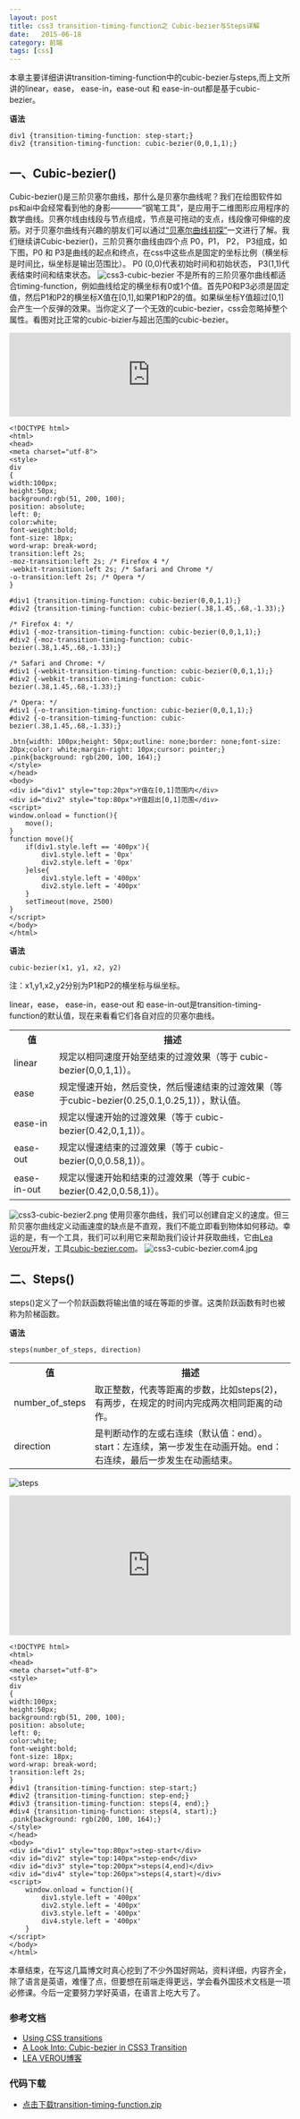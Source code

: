 ```yaml
---
layout: post
title: css3 transition-timing-function之 Cubic-bezier与Steps详解
date:   2015-06-18
category: 前端
tags: [css]
---
```

本章主要详细讲讲transition-timing-function中的cubic-bezier与steps,而上文所讲的linear，ease， ease-in，ease-out 和 ease-in-out都是基于cubic-bezier。

**语法**

```
div1 {transition-timing-function: step-start;}
div2 {transition-timing-function: cubic-bezier(0,0,1,1);}
```

## 一、Cubic-bezier()

Cubic-bezier()是三阶贝塞尔曲线，那什么是贝塞尔曲线呢？我们在绘图软件如ps和ai中会经常看到他的身影————“钢笔工具”，是应用于二维图形应用程序的数学曲线。贝赛尔线由线段与节点组成，节点是可拖动的支点，线段像可伸缩的皮筋。对于贝塞尔曲线有兴趣的朋友们可以通过[“贝塞尔曲线初探”](http://www.cnblogs.com/jay-dong/archive/2012/09/26/2704188.html)一文进行了解。我们继续讲Cubic-bezier()，三阶贝赛尔曲线由四个点 P0，P1， P2， P3组成，如下图，P0  和 P3是曲线的起点和终点，在css中这些点是固定的坐标比例（横坐标是时间比，纵坐标是输出范围比）。 P0 (0,0)代表初始时间和初始状态， P3(1,1)代表结束时间和结束状态。
![css3-cubic-bezier](http://7xtflp.com1.z0.glb.clouddn.com/css3-cubic-bezier.png "css3-cubic-bezier")
不是所有的三阶贝塞尔曲线都适合timing-function，例如曲线给定的横坐标有0或1个值。首先P0和P3必须是固定值，然后P1和P2的横坐标X值在[0,1],如果P1和P2的值。如果纵坐标Y值超过[0,1]会产生一个反弹的效果。当你定义了一个无效的cubic-bezier，css会忽略掉整个属性。看图对比正常的cubic-bizier与超出范围的cubic-bezier。

<iframe src="http://www.sinsy.top/hungry/learn/css3/transition/cubic_bezier.html" frameborder="0" width="100%"></iframe>

```
<!DOCTYPE html>
<html>
<head>
<meta charset="utf-8">
<style> 
div
{
width:100px;
height:50px;
background:rgb(51, 200, 100);
position: absolute;
left: 0;
color:white;
font-weight:bold;
font-size: 18px;
word-wrap: break-word;
transition:left 2s;
-moz-transition:left 2s; /* Firefox 4 */
-webkit-transition:left 2s; /* Safari and Chrome */
-o-transition:left 2s; /* Opera */
}

#div1 {transition-timing-function: cubic-bezier(0,0,1,1);}
#div2 {transition-timing-function: cubic-bezier(.38,1.45,.68,-1.33);}

/* Firefox 4: */
#div1 {-moz-transition-timing-function: cubic-bezier(0,0,1,1);}
#div2 {-moz-transition-timing-function: cubic-bezier(.38,1.45,.68,-1.33);}

/* Safari and Chrome: */
#div1 {-webkit-transition-timing-function: cubic-bezier(0,0,1,1);}
#div2 {-webkit-transition-timing-function: cubic-bezier(.38,1.45,.68,-1.33);}

/* Opera: */
#div1 {-o-transition-timing-function: cubic-bezier(0,0,1,1);}
#div2 {-o-transition-timing-function: cubic-bezier(.38,1.45,.68,-1.33);}

.btn{width: 100px;height: 50px;outline: none;border: none;font-size: 20px;color: white;margin-right: 10px;cursor: pointer;}
.pink{background: rgb(200, 100, 164);}
</style>
</head>
<body>
<div id="div1" style="top:20px">Y值在[0,1]范围内</div>
<div id="div2" style="top:80px">Y值超出[0,1]范围</div>
<script>
window.onload = function(){
    move();
}
function move(){
    if(div1.style.left == '400px'){
        div1.style.left = '0px'
        div2.style.left = '0px'
    }else{
        div1.style.left = '400px'
        div2.style.left = '400px'
    }
    setTimeout(move, 2500)
}
</script>
</body>
</html>
```

**语法**

```
cubic-bezier(x1, y1, x2, y2)
```

注：x1,y1,x2,y2分别为P1和P2的横坐标与纵坐标。

linear，ease， ease-in，ease-out 和 ease-in-out是transition-timing-function的默认值，现在来看看它们各自对应的贝塞尔曲线。

<table>
    <tr>
        <th>值</th>
        <th>描述</th>
    </tr>
    <tr>
        <td>linear</td>
        <td>规定以相同速度开始至结束的过渡效果（等于 cubic-bezier(0,0,1,1)）。</td>
    </tr> 
    <tr>
        <td>ease</td>
        <td>规定慢速开始，然后变快，然后慢速结束的过渡效果（等于cubic-bezier(0.25,0.1,0.25,1)），默认值。</td>
    </tr>
    <tr>
        <td>ease-in</td>
        <td>规定以慢速开始的过渡效果（等于 cubic-bezier(0.42,0,1,1)）。</td>
    </tr> 
    <tr>
        <td>ease-out</td>
        <td>规定以慢速结束的过渡效果（等于 cubic-bezier(0,0,0.58,1)）。</td>
    </tr>       
    <tr>
        <td>ease-in-out</td>
        <td>规定以慢速开始和结束的过渡效果（等于 cubic-bezier(0.42,0,0.58,1)）。</td>
    </tr>
</table>

![css3-cubic-bezier2.png](http://7xtflp.com1.z0.glb.clouddn.com/css3-cubic-bezier2.png "css3-cubic-bezier2.png")
使用贝塞尔曲线，我们可以创建自定义的速度。但三阶贝塞尔曲线定义动画速度的缺点是不直观，我们不能立即看到物体如何移动。幸运的是，有一个工具，我们可以利用它来帮助我们设计并获取曲线，它由[Lea Verou](http://lea.verou.me/author/admin/)开发，工具[cubic-bezier.com](http://cubic-bezier.com/#.17,.67,.83,.67)。
![css3-cubic-bezier.com4.jpg](http://7xtflp.com1.z0.glb.clouddn.com/css3-cubic-bezier.com4.jpg "css3-cubic-bezier.com4.jpg")

## 二、Steps()
steps()定义了一个阶跃函数将输出值的域在等距的步骤。这类阶跃函数有时也被称为阶梯函数。

**语法**

```
steps(number_of_steps, direction)
```

<table>
    <tr>
        <th>值</th>
        <th>描述</th>
    </tr>
    <tr>
        <td>number_of_steps</td>
        <td>取正整数，代表等距离的步数，比如steps(2)，有两步，在规定的时间内完成两次相同距离的动作。</td>
    </tr>
    <tr>
        <td>direction</td>
        <td>是判断动作的左或右连续（默认值：end）。start：左连续，第一步发生在动画开始。end：右连续，最后一步发生在动画结束。</td>
    </tr>
</table>

![steps](http://7xtflp.com1.z0.glb.clouddn.com/css3-steps2.png "steps")

<iframe src="http://www.sinsy.top/hungry/learn/css3/transition/steps.html" frameborder="0" width="100%" height="250px"></iframe>

```
<!DOCTYPE html>
<html>
<head>
<meta charset="utf-8">
<style>
div
{
width:100px;
height:50px;
background:rgb(51, 200, 100);
position: absolute;
left: 0;
color:white;
font-weight:bold;
font-size: 18px;
word-wrap: break-word;
transition:left 2s;
}
#div1 {transition-timing-function: step-start;}
#div2 {transition-timing-function: step-end;}
#div3 {transition-timing-function: steps(4, end);}
#div4 {transition-timing-function: steps(4, start);}
.pink{background: rgb(200, 100, 164);}
</style>
</head>
<body>
<div id="div1" style="top:80px">step-start</div>
<div id="div2" style="top:140px">step-end</div>
<div id="div3" style="top:200px">steps(4,end)</div>
<div id="div4" style="top:260px">steps(4,start)</div>
<script>
    window.onload = function(){
        div1.style.left = '400px'
        div2.style.left = '400px'
        div3.style.left = '400px'
        div4.style.left = '400px'
    }
</script>
</body>
</html>
```

本章结束，在写这几篇博文时真心挖到了不少外国好网站，资料详细，内容齐全，除了语言是英语，难懂了点，但要想在前端走得更远，学会看外国技术文档是一项必修课。今后一定要努力学好英语，在语言上吃大亏了。

### 参考文档
* [Using CSS transitions](http://developer.mozilla.org/en-US/docs/Web/Guide/CSS/Using_CSS_transitions)
* [A Look Into: Cubic-bezier in CSS3 Transition](http://www.hongkiat.com/blog/css-cubic-bezier/)
* [LEA VEROU博客](http://lea.verou.me/)

### 代码下载
* [点击下载transition-timing-function.zip](http://www.sinsy.top/hungry/learn/css3/transition/transition-timing-function.zip)




